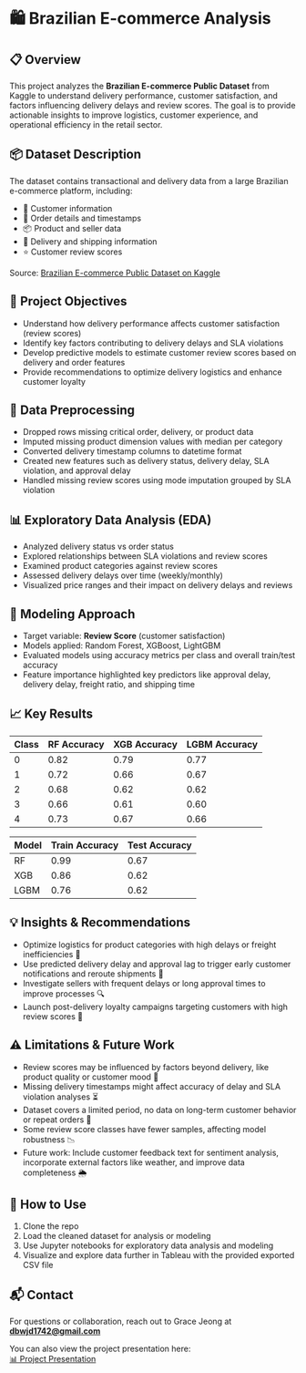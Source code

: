 # 🛍️ Brazilian E-commerce Analysis

## 📋 Overview  
This project analyzes the **Brazilian E-commerce Public Dataset** from Kaggle to understand delivery performance, customer satisfaction, and factors influencing delivery delays and review scores. The goal is to provide actionable insights to improve logistics, customer experience, and operational efficiency in the retail sector.

## 📦 Dataset Description  
The dataset contains transactional and delivery data from a large Brazilian e-commerce platform, including:  
- 👤 Customer information  
- 🛒 Order details and timestamps  
- 📦 Product and seller data  
- 🚚 Delivery and shipping information  
- ⭐ Customer review scores  

Source: [Brazilian E-commerce Public Dataset on Kaggle](https://www.kaggle.com/datasets/olistbr/brazilian-ecommerce)

## 🎯 Project Objectives  
- Understand how delivery performance affects customer satisfaction (review scores)  
- Identify key factors contributing to delivery delays and SLA violations  
- Develop predictive models to estimate customer review scores based on delivery and order features  
- Provide recommendations to optimize delivery logistics and enhance customer loyalty  

## 🔧 Data Preprocessing  
- Dropped rows missing critical order, delivery, or product data  
- Imputed missing product dimension values with median per category  
- Converted delivery timestamp columns to datetime format  
- Created new features such as delivery status, delivery delay, SLA violation, and approval delay  
- Handled missing review scores using mode imputation grouped by SLA violation  

## 📊 Exploratory Data Analysis (EDA)  
- Analyzed delivery status vs order status  
- Explored relationships between SLA violations and review scores  
- Examined product categories against review scores  
- Assessed delivery delays over time (weekly/monthly)  
- Visualized price ranges and their impact on delivery delays and reviews  

## 🤖 Modeling Approach  
- Target variable: **Review Score** (customer satisfaction)  
- Models applied: Random Forest, XGBoost, LightGBM  
- Evaluated models using accuracy metrics per class and overall train/test accuracy  
- Feature importance highlighted key predictors like approval delay, delivery delay, freight ratio, and shipping time  

## 📈 Key Results

| Class | RF Accuracy | XGB Accuracy | LGBM Accuracy |  
|-------|-------------|--------------|---------------|  
| 0     | 0.82        | 0.79         | 0.77          |  
| 1     | 0.72        | 0.66         | 0.67          |  
| 2     | 0.68        | 0.62         | 0.62          |  
| 3     | 0.66        | 0.61         | 0.60          |  
| 4     | 0.73        | 0.67         | 0.66          |  

| Model | Train Accuracy | Test Accuracy |  
|-------|----------------|---------------|  
| RF    | 0.99           | 0.67          |  
| XGB   | 0.86           | 0.62          |  
| LGBM  | 0.76           | 0.62          |  

## 💡 Insights & Recommendations  
- Optimize logistics for product categories with high delays or freight inefficiencies 🚚  
- Use predicted delivery delay and approval lag to trigger early customer notifications and reroute shipments 📢  
- Investigate sellers with frequent delays or long approval times to improve processes 🔍  
- Launch post-delivery loyalty campaigns targeting customers with high review scores 🎁  

## ⚠️ Limitations & Future Work  
- Review scores may be influenced by factors beyond delivery, like product quality or customer mood 🤔  
- Missing delivery timestamps might affect accuracy of delay and SLA violation analyses ⏳  
- Dataset covers a limited period, no data on long-term customer behavior or repeat orders 📅  
- Some review score classes have fewer samples, affecting model robustness 📉  
- Future work: Include customer feedback text for sentiment analysis, incorporate external factors like weather, and improve data completeness 🌦️  

## 🚀 How to Use  
1. Clone the repo  
2. Load the cleaned dataset for analysis or modeling  
3. Use Jupyter notebooks for exploratory data analysis and modeling  
4. Visualize and explore data further in Tableau with the provided exported CSV file  

## 📬 Contact  
For questions or collaboration, reach out to Grace Jeong at **dbwjd1742@gmail.com**  

You can also view the project presentation here:  
[📊 Project Presentation](https://docs.google.com/presentation/d/1AiF3w4uYLTfUTxCZlkFY5_9vtFqay_6rpb9Phu6zPrk/edit?slide=id.g35ed2064d70_0_1#slide=id.g35ed2064d70_0_1)

